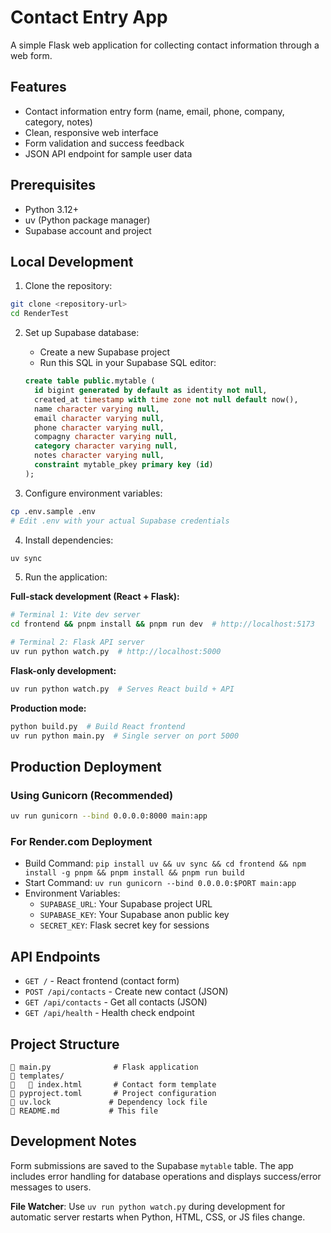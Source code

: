 # Contact Entry App

A simple Flask web application for collecting contact information through a web form.

## Features

- Contact information entry form (name, email, phone, company, category, notes)
- Clean, responsive web interface
- Form validation and success feedback
- JSON API endpoint for sample user data

## Prerequisites

- Python 3.12+
- uv (Python package manager)
- Supabase account and project

## Local Development

1. Clone the repository:
```bash
git clone <repository-url>
cd RenderTest
```

2. Set up Supabase database:
   - Create a new Supabase project
   - Run this SQL in your Supabase SQL editor:
   ```sql
   create table public.mytable (
     id bigint generated by default as identity not null,
     created_at timestamp with time zone not null default now(),
     name character varying null,
     email character varying null,
     phone character varying null,
     compagny character varying null,
     category character varying null,
     notes character varying null,
     constraint mytable_pkey primary key (id)
   );
   ```

3. Configure environment variables:
```bash
cp .env.sample .env
# Edit .env with your actual Supabase credentials
```

4. Install dependencies:
```bash
uv sync
```

5. Run the application:

**Full-stack development (React + Flask):**
```bash
# Terminal 1: Vite dev server
cd frontend && pnpm install && pnpm run dev  # http://localhost:5173

# Terminal 2: Flask API server  
uv run python watch.py  # http://localhost:5000
```

**Flask-only development:**
```bash
uv run python watch.py  # Serves React build + API
```

**Production mode:**
```bash
python build.py  # Build React frontend
uv run python main.py  # Single server on port 5000
```

## Production Deployment

### Using Gunicorn (Recommended)

```bash
uv run gunicorn --bind 0.0.0.0:8000 main:app
```

### For Render.com Deployment

- Build Command: `pip install uv && uv sync && cd frontend && npm install -g pnpm && pnpm install && pnpm run build`
- Start Command: `uv run gunicorn --bind 0.0.0.0:$PORT main:app`
- Environment Variables:
  - `SUPABASE_URL`: Your Supabase project URL
  - `SUPABASE_KEY`: Your Supabase anon public key
  - `SECRET_KEY`: Flask secret key for sessions

## API Endpoints

- `GET /` - React frontend (contact form)
- `POST /api/contacts` - Create new contact (JSON)
- `GET /api/contacts` - Get all contacts (JSON)  
- `GET /api/health` - Health check endpoint

## Project Structure

```
   main.py              # Flask application
   templates/
      index.html       # Contact form template
   pyproject.toml       # Project configuration
   uv.lock             # Dependency lock file
   README.md           # This file
```

## Development Notes

Form submissions are saved to the Supabase `mytable` table. The app includes error handling for database operations and displays success/error messages to users.

**File Watcher**: Use `uv run python watch.py` during development for automatic server restarts when Python, HTML, CSS, or JS files change.